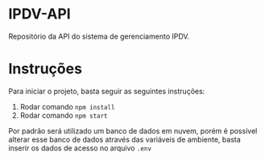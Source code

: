 # IPDV-API
Repositório da API do sistema de gerenciamento IPDV.

# Instruções
Para iniciar o projeto, basta seguir as seguintes instruções:
1. Rodar comando `npm install`
2. Rodar comando `npm start`

Por padrão será utilizado um banco de dados em nuvem, porém é possível alterar esse banco de dados através das variáveis de ambiente, basta inserir os dados de acesso no arquivo `.env`